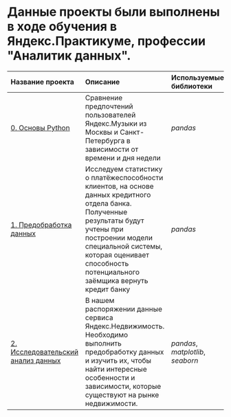 # Данные проекты были выполнены в ходе обучения в Яндекс.Практикуме, профессии "Аналитик данных".

| Название проекта | Описание | Используемые библиотеки | 
| :---------------------- | :---------------------- | :---------------------- |
| [0. Основы Python](https://github.com/voronovdmitriy/Projects/blob/main/0.%20Основы%20Python/basedpython.ipynb) | Сравнение предпочтений пользователей Яндекс.Музыки из Москвы и Санкт-Петербурга в зависимости от времени и дня недели | *pandas* |
| [1. Предобработка данных](https://github.com/voronovdmitriy/Projects/blob/main/1.%20Предобработка%20данных/1_predata.ipynb)| Исследуем статистику о платёжеспособности клиентов, на основе данных кредитного отдела банка. Полученные результаты будут учтены при построении модели специальной системы, которая оценивает способность потенциального заёмщика вернуть кредит банку | *pandas* |
| [2. Исследовательский анализ данных](https://github.com/voronovdmitriy/Projects/blob/main/2.%20Исследовательский%20анализ%20данных/2_research_DA.ipynb) | В нашем распоряжении данные сервиса Яндекс.Недвижимость. Необходимо выполнить предобработку данных и изучить их, чтобы найти интересные особенности и зависимости, которые существуют на рынке недвижимости. | *pandas*, *matplotlib*, *seaborn* |
